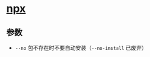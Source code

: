 # [npx](https://docs.npmjs.com/cli/v8/commands/npx)

## 参数

- `--no` 包不存在时不要自动安装（`--no-install` 已废弃）
